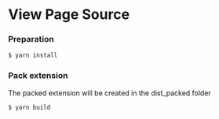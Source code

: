 View Page Source
================

### Preparation
```sh
$ yarn install
```

### Pack extension
The packed extension will be created in the dist_packed folder

```sh
$ yarn build
```